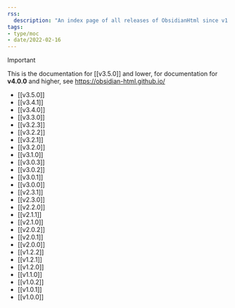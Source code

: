 ```yaml
---
rss:
  description: "An index page of all releases of ObsidianHtml since v1.0.0."
tags:
- type/moc
- date/2022-02-16
---
```

>[!important]
> This is the documentation for [[v3.5.0]] and lower, for documentation for **v4.0.0** and higher, see https://obsidian-html.github.io/

- [[v3.5.0]]
- [[v3.4.1]]
- [[v3.4.0]]
- [[v3.3.0]]
- [[v3.2.3]]
- [[v3.2.2]]
- [[v3.2.1]]
- [[v3.2.0]]
- [[v3.1.0]]
- [[v3.0.3]]
- [[v3.0.2]]
- [[v3.0.1]]
- [[v3.0.0]]
- [[v2.3.1]]
- [[v2.3.0]]
- [[v2.2.0]]
- [[v2.1.1]]
- [[v2.1.0]]
- [[v2.0.2]]
- [[v2.0.1]]
- [[v2.0.0]]
- [[v1.2.2]]
- [[v1.2.1]]
- [[v1.2.0]]
- [[v1.1.0]]
- [[v1.0.2]]
- [[v1.0.1]]
- [[v1.0.0]]
